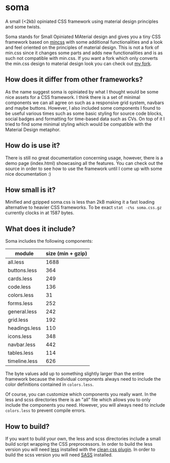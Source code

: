 soma
====

A small (<2kb) opiniated CSS framework using material design principles and some twists.

Soma stands for Small Opiniated MAterial design and gives you a tiny CSS framework based on [mincss](http://mincss.com) with some additional functionalities and a look and feel oriented on the principles of material design. This is not a fork of min.css since it changes some parts and adds new functionalities and is as such not compatible with min.css. If you want a fork which only converts the min.css design to material design look you can check out [my fork](http://github.com/cdiener/min).

## How does it differ from other frameworks?

As the name suggest soma is opiniated by what I thought would be some nice assets for a CSS
framework. I think there is a set of minimal components we can all agree on such as a responsive
grid system, navbars and maybe buttons. However, I also included some components I found to be
useful various times such as some basic styling for source code blocks, social badges and formatting
for time-based data such as CVs. On top of it I tried to find some minimal styling which would be 
compatible with the Material Design metaphor. 

## How do is use it?

There is still no great documentation concerning usage, however, there is a demo page (index.html) showcasing
all the features. You can check out the source in order to see how to use the framework until I
come up with some nice documentation :) 

## How small is it?

Minified and gzipped soma.css is less than 2kB making it a fast loading alternative to heavier CSS frameworks.
To be exact `stat -c%s soma.css.gz` currently clocks in at 1587 bytes.

## What does it include?

Soma includes the following components:

module		| size (min + gzip) 
----------------|-------------------
all.less	| 1688 
buttons.less	| 364 
cards.less	| 249 
code.less	| 136 
colors.less	| 31 
forms.less	| 252 
general.less	| 242 
grid.less	| 192 
headings.less	| 110 
icons.less	| 348 
navbar.less	| 442 
tables.less	| 114 
timeline.less	| 626

The byte values add up to something slightly larger than the entire framework because the individual
components always need to include the color definitions contained in `colors.less`.

Of course, you can customize which components you really want. In the less and scss directories there is an 
"all" file which allows you to only include the components you need. However, you will always need to include
`colors.less` to prevent compile errors.

## How to build?

If you want to build your own, the less and scss directories include a small build script wrapping the CSS
preprocessors. 
In order to build the less version you will need [less](http://lesscss.org/) installed with the [clean css plugin](https://www.npmjs.com/package/less-plugin-clean-css).
In order to build the scss version you will need [SASS](http://sass-lang.com/) installed.
 
